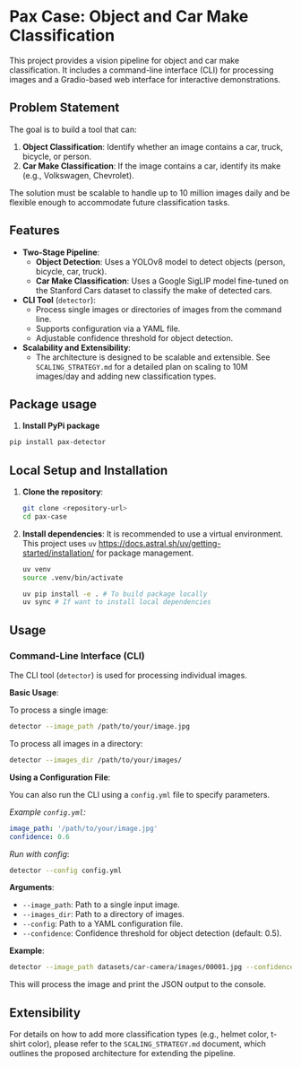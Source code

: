 # Pax Case: Object and Car Make Classification

This project provides a vision pipeline for object and car make classification. It includes a command-line interface (CLI) for processing images and a Gradio-based web interface for interactive demonstrations.

## Problem Statement

The goal is to build a tool that can:
1.  **Object Classification**: Identify whether an image contains a car, truck, bicycle, or person.
2.  **Car Make Classification**: If the image contains a car, identify its make (e.g., Volkswagen, Chevrolet).

The solution must be scalable to handle up to 10 million images daily and be flexible enough to accommodate future classification tasks.

## Features

- **Two-Stage Pipeline**:
    - **Object Detection**: Uses a YOLOv8 model to detect objects (person, bicycle, car, truck).
    - **Car Make Classification**: Uses a Google SigLIP model fine-tuned on the Stanford Cars dataset to classify the make of detected cars.
- **CLI Tool** (`detector`):
    - Process single images or directories of images from the command line.
    - Supports configuration via a YAML file.
    - Adjustable confidence threshold for object detection.
- **Scalability and Extensibility**:
    - The architecture is designed to be scalable and extensible. See `SCALING_STRATEGY.md` for a detailed plan on scaling to 10M images/day and adding new classification types.

## Package usage
1. **Install PyPi package**
  ```bash
  pip install pax-detector
  ```

## Local Setup and Installation

1.  **Clone the repository**:
    ```bash
    git clone <repository-url>
    cd pax-case
    ```

2.  **Install dependencies**:
    It is recommended to use a virtual environment. This project uses `uv` https://docs.astral.sh/uv/getting-started/installation/ for package management.
    ```bash
    uv venv 
    source .venv/bin/activate

    uv pip install -e . # To build package locally
    uv sync # If want to install local dependencies 
    ```

## Usage

### Command-Line Interface (CLI)

The CLI tool (`detector`) is used for processing individual images.

**Basic Usage**:

To process a single image:
```bash
detector --image_path /path/to/your/image.jpg
```

To process all images in a directory:
```bash
detector --images_dir /path/to/your/images/
```

**Using a Configuration File**:

You can also run the CLI using a `config.yml` file to specify parameters.

*Example `config.yml`:*
```yaml
image_path: '/path/to/your/image.jpg'
confidence: 0.6
```

*Run with config*:
```bash
detector --config config.yml
```

**Arguments**:
- `--image_path`: Path to a single input image.
- `--images_dir`: Path to a directory of images.
- `--config`: Path to a YAML configuration file.
- `--confidence`: Confidence threshold for object detection (default: 0.5).

**Example**:
```bash
detector --image_path datasets/car-camera/images/00001.jpg --confidence 0.4
```

This will process the image and print the JSON output to the console.

## Extensibility

For details on how to add more classification types (e.g., helmet color, t-shirt color), please refer to the `SCALING_STRATEGY.md` document, which outlines the proposed architecture for extending the pipeline.
